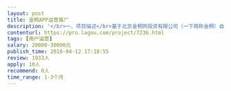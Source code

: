 ```yaml
---                
layout: post       
title: 金桐APP运营推广           
description: '</br>一、项目描述</br>基于北京金桐网投资有限公司（一下简称金桐）自主研发的 金桐APP运营</br></br>金桐是一家大数据社交化开放平台，目前产品已经开发1.0版本，后续不断更新迭代</br></br>先找运营团队对金桐进行整体运营</br></br>二、人员要求</br>对运营比较了解，有激情，理解金桐要做的事情</br></br>备注：金桐投资一教育项目，感兴趣的小伙伴也可以做教育项目的运营</br>'     
contenturl: https://pro.lagou.com/project/7236.html      
tags: [用户运营]            
salary: 20000-30000元          
publish_time: 2018-04-12 17:18:55         
review: 1933人                   
apply: 10人                   
recommend: 0人                   
time_range: 1-3个月              
---                 
```

